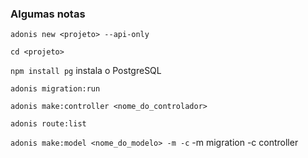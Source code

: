 ### Algumas notas

`adonis new <projeto> --api-only`

`cd <projeto>`

`npm install pg` instala o PostgreSQL

`adonis migration:run`

`adonis make:controller <nome_do_controlador>`

`adonis route:list`

`adonis make:model <nome_do_modelo> -m -c` -m migration -c controller
